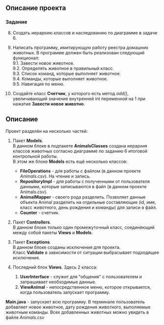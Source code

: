 ## Описание проекта

### Задание

8. Создать иерархию классов и наследованию по диаграмме в задаче 6.

9.  Написать программу, имитирующую работу реестра домашних животных.
В программе должен быть реализован следующий функционал: <br>
9.1.  Завести новое животное. <br>
9.2.  Определять животное в правильный класс. <br>
9.3.  Список команд, которые выполняет животное. <br>
9.4.  Команды, которые выполняет животное. <br>
9.5.  Hавигация по меню.

10. Создайте класс **Счетчик**, у которого есть метод *add()*, увеличивающий значение внутренней int переменной на 1 при нажатие **Завести новое животно**. 

## Описание

Проект разделён на несколько частей:
1. Пакет **Models**. <br>
В данном блоке в подпакете **AnimalsClasses** создана иерархия классов животных согласно диаграмме по заданию 6 итоговой контрольной работы. <br>
В этом же блоке **Models** есть ещё несколько классов:
    * **FileOperations** - для работы с файлом (в данном проекте *Animals.csv*). На чтение и запись.
    * **RepositoryImpl** - для работы с полученными от пользователя данными, которые записываются в файл (в данном проекте Animals.csv).
    * **AnimalMapper** - своего рода разделить. Позволяет данные объекта Animal разделить на отдельные составляющие (id, имя, класс животного, день рождения и команды) для записи в файл.
    * **Counter** - счетчик.<br>

2. Пакет **Controllers**. <br>
В данном блоке только один промежуточный класс, соединяющий между собой пакеты **Views** и **Models**.

3. Пакет **Exceptions**. <br>
В данном блоке созданы исключения для проекта. <br>
Класс **Validate** в зависимости от ситуации выбрасывает подходящее исключение.

4. Последний блок **Views**.
Здесь 2 класса:
    1. **UserInterface** - служит для "общения" с пользователем и запрашивает необходимые данные.
    2. **ViewAnimal** - непосредственное меню, которое открывается, когда пользователь запускает программу.

**Main.java** - запускает всю программу. В терминале пользователь добавляет новое животное, дату рождения животного, выполяемые животным команды. Всех добавленных животных можно увидеть в файле *Animals.csv*
